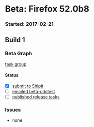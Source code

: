 # Beta: Firefox 52.0b8

### Started: 2017-02-21

## Build 1

### Beta Graph
[task group](https://tools.taskcluster.net/push-inspector/#/BDPYq49qTga4WQSwIlkbng)


#### Status
- [x] [submit to Shipit](https://wiki.mozilla.org/Release:Release_Automation_on_Mercurial:Starting_a_Release#Submit_to_Ship_It)
- [ ] [emailed beta-cdntest](../how-tos/relpro.md#1-email-drivers-re-release-live-on-test-channel)
- [ ] [published release tasks](../how-tos/relpro.md#3-publish-release)

### Issues
- none


